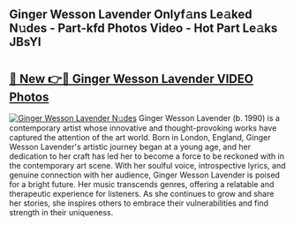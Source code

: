 ## Ginger Wesson Lavender Onlyf𝚊ns Le𝚊ked N𝚞des - Part-kfd Photos Video - Hot Part Le𝚊ks JBsYI

# <h2><a href="http://ac29154.deff.icu/?id=Ginger+Wesson+Lavender">🔗 New 👉🔴 Ginger Wesson Lavender VIDEO Photos</a></h2>

[![Ginger Wesson Lavender N𝚞des](https://i.imgur.com/rIISA9y.gif)](http://ac29154.deff.icu/?id=Ginger+Wesson+Lavender)
Ginger Wesson Lavender (b. 1990) is a contemporary artist whose innovative and thought-provoking works have captured the attention of the art world. Born in London, England, Ginger Wesson Lavender's artistic journey began at a young age, and her dedication to her craft has led her to become a force to be reckoned with in the contemporary art scene. With her soulful voice, introspective lyrics, and genuine connection with her audience, Ginger Wesson Lavender is poised for a bright future. Her music transcends genres, offering a relatable and therapeutic experience for listeners. As she continues to grow and share her stories, she inspires others to embrace their vulnerabilities and find strength in their uniqueness.
